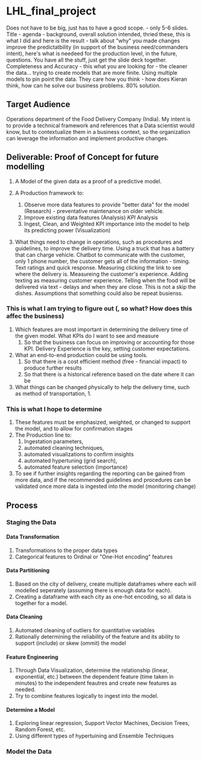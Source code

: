 # LHL_final_project

Does not have to be big, just has to have a good scope. - only 5-6 slides.  Title - agenda - background, overall solution intended, thried these, this is what I did and here is the result - talk about "why" you made changes improve the predictatbility (in support of the business need/commanders intent), here's what is needeed for the production level, in the future, questions.  You have all the stuff, just get the slide deck together.  Completeness and Accuracy - this what you are looking for - the cleaner the data... trying to create models that are more finite.  Using multiple models to pin point the data.  They care how you think - how does Kieran think, how can he solve our business problems.  80% solution.

## Target Audience

Operations department of the Food Delivery Company (India). 
My intent is to provide a technical framework and references that a Data scientist would know, but to contextualize them in a business context, so the organization can leverage the information and implement productive changes.


## Deliverable: Proof of Concept for future modelling

1. A Model of the given data as a proof of a predictive model.

2. A Production framework to:
    1. Observe more data features to provide "better data" for the model (Research) - preventative maintenance on older vehicle.  
    2. Improve existing data features (Analysis) *KPI* Analysis 
    3. Ingest, Clean, and Weighted KPI importance into the model to help its predicting power (Visualization)

3. What things need to change in operations, such as procedures and guidelines, to improve the delivery time.  Using a truck that has a battery that can charge vehicle.  Chatbot to communicate with the customer, only 1 phone number, the customer gets all of the information - timing.  Text ratings and quick response.  Measuring clicking the link to see where the delivery is.  Measureing the customer's experience.  Adding texting as measuring customer experience.  Telling when the food will be delivered via text - delays and when they are close.  This is not a skip the dishes.  Assumptions that something could also be repeat busienss.


### This is what I am trying to figure out (, so what? How does this affec the business)

1. Which features are most important in determining the delivery time of the given model.  What KPIs do I want to see and measure
    1. So that the business can focus on improving or accounting for those KPI. Delivery Experience is the key, setting customer expectations.
2. What an end-to-end production could be using tools.
    1. So that there is a cost efficient method (free - financial impact) to produce further results
    2. So that there is a historical reference based on the date where it can be 
3. What things can be changed physically to help the delivery time, such as method of transportation, 
    1. 


### This is what I hope to determine

1. These features must be emphasized, weighted, or changed to support the model, and to allow for confirmation stages 
2. The Production line to:
    1. Ingestation parameters, 
    2. automated cleaning techniques, 
    3. automated visualizations to confirm insights
    4. automated hypertuning (grid search), 
    5. automated feature selection (importance)
3. To see if further insights regarding the reporting can be gained from more data, and if the recommended guidelines and procedures can be validated once more data is ingested into the model (monitoring change)


## Process

### Staging the Data

#### Data Transformation

1. Transformations to the proper data types
2. Categorical features to Ordinal or "One-Hot encoding" features

#### Data Partitioning
1. Based on the city of delivery, create multiple dataframes where each will modelled seperately (assuming there is enough data for each).
2. Creating a dataframe with each city as one-hot encoding, so all data is together for a model.

#### Data Cleaning
1. Automated cleaning of outliers for quantitative variables
2. Rationally determining the reliability of the feature and its ability to support (include) or skew (ommit) the model

#### Feature Engineering
1. Through Data Visualization, determine the relationship (linear, exponential, etc.) between the dependent feature (time taken in minutes) to the independent feautres and create new features as needed.
2. Try to combine features logically to ingest into the model.

#### Determine a Model
1. Exploring linear regression, Support Vector Machines, Decision Trees, Random Forest, etc.  
2. Using different types of hypertuining and Ensemble Techniques


### Model the Data

